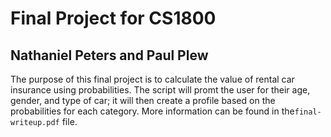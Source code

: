 # Final Project for CS1800
## Nathaniel Peters and Paul Plew
The purpose of this final project is to calculate the value of rental car insurance using probabilities. The script will promt the user for their age, gender, and type of car; it will then create a profile based on the probabilities for each category. More information can be found in the`final-writeup.pdf` file.

